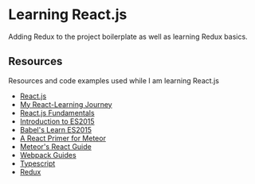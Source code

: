 # Learning React.js
Adding Redux to the project boilerplate as well as learning Redux basics.

## Resources
Resources and code examples used while I am learning React.js
 - [React.js](https://facebook.github.io/react/)
 - [My React-Learning Journey](https://forums.meteor.com/t/my-react-learning-journey/20252)
 - [React.js Fundamentals](http://courses.reactjsprogram.com/courses/reactjsfundamentals)
 - [Introduction to ES2015](https://tutor.mantrajs.com/say-hello-to-ES2015/introduction)
 - [Babel's Learn ES2015](https://babeljs.io/docs/learn-es2015/)
 - [A React Primer for Meteor](https://www.discovermeteor.com/blog/react-for-meteor/)
 - [Meteor's React Guide](https://guide.meteor.com/react.html)
 - [Webpack Guides](https://webpack.js.org/guides/)
 - [Typescript](https://www.typescriptlang.org/docs/tutorial.html)
 - [Redux](http://redux.js.org/)

